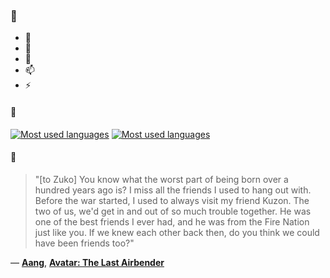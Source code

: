 ### 👋

- 🔭
- 🌱
- 💬
- 📫
- ⚡

#### 🧏

[![Most used languages](https://github-readme-stats-aynah.vercel.app/api/top-langs/?username=aynh&theme=solarized-dark&langs_count=6&layout=compact&hide_title=true)](https://github.com/anuraghazra/github-readme-stats#gh-dark-mode-only)
[![Most used languages](https://github-readme-stats-aynah.vercel.app/api/top-langs/?username=aynh&theme=solarized-light&langs_count=6&layout=compact&hide_title=true)](https://github.com/anuraghazra/github-readme-stats#gh-light-mode-only)

#### 💬

> "[to Zuko] You know what the worst part of being born over a hundred years ago is? I miss all the friends I used to hang out with. Before the war started, I used to always visit my friend Kuzon. The two of us, we'd get in and out of so much trouble together. He was one of the best friends I ever had, and he was from the Fire Nation just like you. If we knew each other back then, do you think we could have been friends too?"

&mdash; [**Aang**](https://myanimelist.net/character.php?q=Aang&cat=character), [**Avatar: The Last Airbender**](https://myanimelist.net/search/all?q=Avatar%3A%20The%20Last%20Airbender&cat=all)
